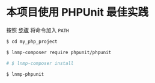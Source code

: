 # 本项目使用 PHPUnit 最佳实践

按照 [步骤](command.md) 将命令加入 `PATH`

```bash
$ cd my_php_project

$ lnmp-composer require phpunit/phpunit

# $ lnmp-composer install

$ lnmp-phpunit
```

